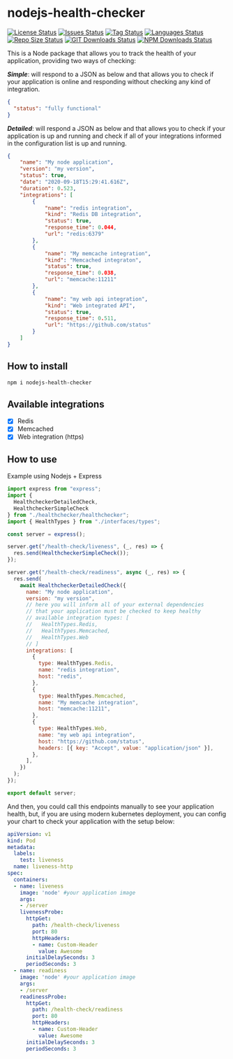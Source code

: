 # nodejs-health-checker

[![License Status](https://img.shields.io/github/license/gritzkoo/nodejs-health-checker)](https://img.shields.io/github/license/gritzkoo/nodejs-health-checker)
[![Issues Status](https://img.shields.io/github/issues/gritzkoo/nodejs-health-checker)](https://img.shields.io/github/issues/gritzkoo/nodejs-health-checker)
[![Tag Status](https://img.shields.io/github/v/tag/gritzkoo/nodejs-health-checker)](https://img.shields.io/github/v/tag/gritzkoo/nodejs-health-checker)
[![Languages Status](https://img.shields.io/github/languages/count/gritzkoo/nodejs-health-checker)](https://img.shields.io/github/languages/count/gritzkoo/nodejs-health-checker)
[![Repo Size Status](https://img.shields.io/github/repo-size/gritzkoo/nodejs-health-checker)](https://img.shields.io/github/repo-size/gritzkoo/nodejs-health-checker)
[![GIT Downloads Status](https://img.shields.io/github/downloads/gritzkoo/nodejs-health-checker/total)](https://img.shields.io/github/downloads/gritzkoo/nodejs-health-checker/total)
[![NPM Downloads Status](https://img.shields.io/npm/dy/nodejs-health-checker)](https://img.shields.io/npm/dy/nodejs-health-checker)

This is a Node package that allows you to track the health of your application, providing two ways of checking:

*__Simple__*: will respond to a JSON as below and that allows you to check if your application is online and responding without checking any kind of integration.

```json
{
  "status": "fully functional"
}
```

*__Detailed__*: will respond a JSON as below and that allows you to check if your application is up and running and check if all of your integrations informed in the configuration list is up and running.

```json
{
    "name": "My node application",
    "version": "my version",
    "status": true,
    "date": "2020-09-18T15:29:41.616Z",
    "duration": 0.523,
    "integrations": [
        {
            "name": "redis integration",
            "kind": "Redis DB integration",
            "status": true,
            "response_time": 0.044,
            "url": "redis:6379"
        },
        {
            "name": "My memcache integration",
            "kind": "Memcached integraton",
            "status": true,
            "response_time": 0.038,
            "url": "memcache:11211"
        },
        {
            "name": "my web api integration",
            "kind": "Web integrated API",
            "status": true,
            "response_time": 0.511,
            "url": "https://github.com/status"
        }
    ]
}
```

## How to install

```sh
npm i nodejs-health-checker
```

## Available integrations

- [x] Redis
- [x] Memcached
- [x] Web integration (https)

## How to use

Example using Nodejs + Express

```javascript
import express from "express";
import {
  HealthcheckerDetailedCheck,
  HealthcheckerSimpleCheck
} from "./healthchecker/healthchecker";
import { HealthTypes } from "./interfaces/types";

const server = express();

server.get("/health-check/liveness", (_, res) => {
  res.send(HealthcheckerSimpleCheck());
});

server.get("/health-check/readiness", async (_, res) => {
  res.send(
    await HealthcheckerDetailedCheck({
      name: "My node application",
      version: "my version",
      // here you will inform all of your external dependencies
      // that your application must be checked to keep healthy
      // available integration types: [
      //   HealthTypes.Redis,
      //   HealthTypes.Memcached,
      //   HealthTypes.Web
      // ]
      integrations: [
        {
          type: HealthTypes.Redis,
          name: "redis integration",
          host: "redis",
        },
        {
          type: HealthTypes.Memcached,
          name: "My memcache integration",
          host: "memcache:11211",
        },
        {
          type: HealthTypes.Web,
          name: "my web api integration",
          host: "https://github.com/status",
          headers: [{ key: "Accept", value: "application/json" }],
        },
      ],
    })
  );
});

export default server;
```

And then, you could call this endpoints manually to see your application health, but, if you are using modern kubernetes deployment, you can config your chart to check your application with the setup below:

```yaml
apiVersion: v1
kind: Pod
metadata:
  labels:
    test: liveness
  name: liveness-http
spec:
  containers:
  - name: liveness
    image: 'node' #your application image
    args:
    - /server
    livenessProbe:
      httpGet:
        path: /health-check/liveness
        port: 80
        httpHeaders:
        - name: Custom-Header
          value: Awesome
      initialDelaySeconds: 3
      periodSeconds: 3
  - name: readiness
    image: 'node' #your application image
    args:
    - /server
    readinessProbe:
      httpGet:
        path: /health-check/readiness
        port: 80
        httpHeaders:
        - name: Custom-Header
          value: Awesome
      initialDelaySeconds: 3
      periodSeconds: 3
```
